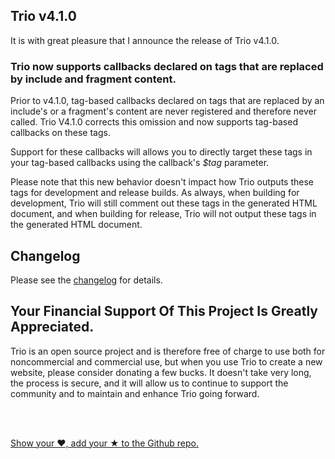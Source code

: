 <!--
template: articlepage
title: Trio v4.1.0
appendToTarget: true
category: releases
tag: v4.1.0
articleTitle: "Trio v4.1.0: Tag-Based Callbacks"
activeHeaderItem: 3
socialMediaMetaTags:
- <meta property="og:type" content="article">
- <meta property="og:title" content="Trio v4.1.0">
- <meta property="og:description" content="It is with great pleasure that I announce the release of Trio v4.1.0.">
- <meta property="og:url" content="https://gettriossg.com/blog/releases/2020/08/17/v4.1.0/">
- <meta property="og:image" content="https://gettriossg.com/media/trio-social-media-image.png">
- <meta name="twitter:card" content="summary_large_image">
- <meta name="twitter:site" content="@gettriossg">
- <meta name="twitter:creator" content="@jefftschwartz">
- <meta name="twitter:title" content="Trio v4.1.0">
- <meta name="twitter:description" content="It is with great pleasure that I announce the release of Trio v4.1.0.">
- <meta name="twitter:image" content="https://gettriossg.com/media/trio-social-media-image.png">
-->

## Trio v4.1.0

It is with great pleasure that I announce the release of Trio v4.1.0.

### Trio now supports callbacks declared on tags that are replaced by include and fragment content.

Prior to v4.1.0, tag-based callbacks declared on tags that are replaced by an include's or a fragment's content are never registered and therefore never called. Trio V4.1.0 corrects this omission and now supports tag-based callbacks on these tags.

Support for these callbacks will allows you to directly target these tags in your tag-based callbacks using the callback's _$tag_ parameter.

Please note that this new behavior doesn't impact how Trio outputs these tags for development and release builds. As always, when building for development, Trio will still comment out these tags in the generated HTML document, and when building for release, Trio will not output these tags in the generated HTML document.

<!-- end -->

## Changelog
Please see the <a target="_blank" href="https://github.com/4awpawz/trio/#changelog">changelog</a> for details.

## Your Financial Support Of This Project Is Greatly Appreciated.

<p>Trio is an open source project and is therefore free of charge to use both for noncommercial and commercial use, but when you use Trio to create a new website, please consider donating a few bucks. It doesn't take very long, the process is secure, and it will allow us to continue to support the community and to maintain and enhance Trio going forward.</p>
<br>
<div data-trio-include="paypaldonatebutton.html"></div>
<br>
<p><a target="_blank" href="https://github.com/4awpawz/trio">Show your ❤️, add your ★ to the Github repo.</a></p>

